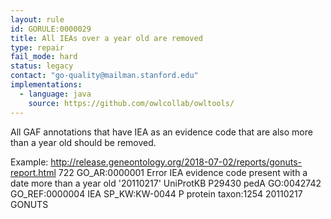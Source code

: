 ```yaml
---
layout: rule
id: GORULE:0000029
title: All IEAs over a year old are removed
type: repair
fail_mode: hard
status: legacy
contact: "go-quality@mailman.stanford.edu"
implementations:
  - language: java 
    source: https://github.com/owlcollab/owltools/
---
```

All GAF annotations that have IEA as an evidence code that are also more than a
year old should be removed.

Example: http://release.geneontology.org/2018-07-02/reports/gonuts-report.html
722 GO_AR:0000001 Error IEA evidence code present with a date more than a year old '20110217' 
UniProtKB P29430 pedA GO:0042742 GO_REF:0000004 IEA SP_KW:KW-0044 P protein taxon:1254 20110217 GONUTS 
